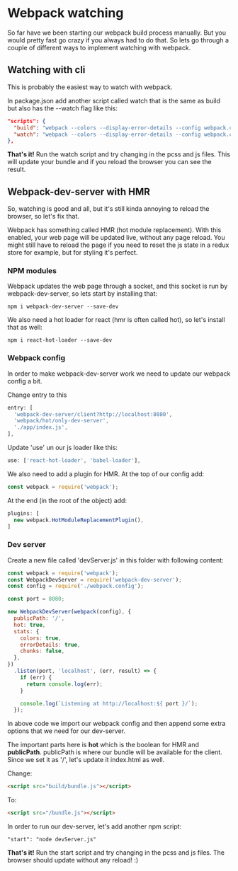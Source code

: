 # Webpack watching

So far have we been starting our webpack build process manually. But you would pretty fast go crazy if you always had to do that. So lets go through a couple of different ways to implement watching with webpack.

## Watching with cli

This is probably the easiest way to watch with webpack.

In package.json add another script called watch that is the same as build but also has the --watch flag like this:

```json
"scripts": {
  "build": "webpack --colors --display-error-details --config webpack.config.js",
  "watch": "webpack --colors --display-error-details --config webpack.config.js --watch"
},
```

**That's it!** Run the watch script and try changing in the pcss and js files. This will update your bundle and if you reload the browser you can see the result.

## Webpack-dev-server with HMR

So, watching is good and all, but it's still kinda annoying to reload the browser, so let's fix that.

Webpack has something called HMR (hot module replacement). With this enabled, your web page will be updated live, without any page reload. You might still have to reload the page if you need to reset the js state in a redux store for example, but for styling it's perfect.

### NPM modules

Webpack updates the web page through a socket, and this socket is run by webpack-dev-server, so lets start by installing that:

````text
npm i webpack-dev-server --save-dev
````

We also need a hot loader for react (hmr is often called hot), so let's install that as well:

````text
npm i react-hot-loader --save-dev
````

### Webpack config

In order to make webpack-dev-server work we need to update our webpack config a bit.

Change entry to this 

```javascript
entry: [
  'webpack-dev-server/client?http://localhost:8080',
  'webpack/hot/only-dev-server',
  './app/index.js',
],
```

Update 'use' un our js loader like this:

```javascript
use: ['react-hot-loader', 'babel-loader'],
```
We also need to add a plugin for HMR. 
At the top of our config add:

```javascript
const webpack = require('webpack');
```

At the end (in the root of the object) add:

```javascript
plugins: [
  new webpack.HotModuleReplacementPlugin(),
]
```

### Dev server

Create a new file called 'devServer.js' in this folder with following content:

```javascript
const webpack = require('webpack');
const WebpackDevServer = require('webpack-dev-server');
const config = require('./webpack.config');

const port = 8080;

new WebpackDevServer(webpack(config), {
  publicPath: '/',
  hot: true,
  stats: {
    colors: true,
    errorDetails: true,
    chunks: false,
  },
})
  .listen(port, 'localhost', (err, result) => {
    if (err) {
      return console.log(err);
    }

    console.log(`Listening at http://localhost:${ port }/`);
  });
```

In above code we import our webpack config and then append some extra options that we need for our dev-server. 

The important parts here is **hot** which is the boolean for HMR and **publicPath**. publicPath is where our bundle will be available for the client. Since we set it as '/', let's update it index.html as well.

Change:
```html
<script src="build/bundle.js"></script>
```
To:
```html
<script src="/bundle.js"></script>
```

In order to run our dev-server, let's add another npm script:
```text
"start": "node devServer.js"
```

**That's it!** Run the start script and try changing in the pcss and js files. The browser should update without any reload! :)